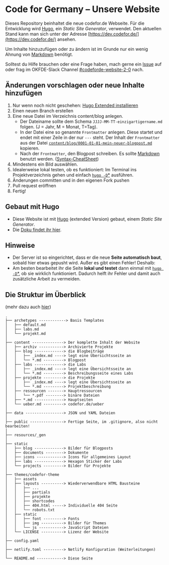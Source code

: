 # Code for Germany – Unsere Website

Dieses Repository beinhaltet die neue codefor.de Webseite. Für die Entwicklung wird [Hugo](https://gohugo.io/getting-started/installing/), ein *Static Site Generator*, verwendet. Den aktuellen Stand kann man sich unter der Adresse [https://dev.codefor.de/](https://dev.codefor.de/) ansehen.

Um Inhalte hinzuzufügen oder zu ändern ist im Grunde nur ein wenig Ahnung von [Markdown](https://www.markdownguide.org/getting-started/) benötigt.

Solltest du Hilfe brauchen oder eine Frage haben, mach gerne ein [Issue](https://github.com/okfde/dev.codefor.de/issues) auf oder frag im OKFDE-Slack Channel [#codeforde-website-2-0](https://openknowledgegermany.slack.com/messages/codeforde-website-2-0/) nach.

## Änderungen vorschlagen oder neue Inhalte hinzufügen

1. Nur wenn noch nicht geschehen: [Hugo Extended installieren](https://gohugo.io/getting-started/installing/)
5. Einen neuen Branch erstellen
2. Eine neue Datei im Verzeichnis content/blog anlegen.
    - Der Dateiname sollte dem Schema `JJJJ-MM-TT-einzigartigername.md` folgen. (J = Jahr, M = Monat, T=Tag).
    - In der Datei eine so genannte `Frontmatter` anlegen. Diese startet und endet mit einer Zeile in der nur `---` steht. Der Inhalt der `Frontmatter` aus der Datei [`content/blog/0001-01-01-mein-neuer-blogpost.md`](content/blog/content/blog/0001-01-01-mein-neuer-blogpost.md) kopieren.
    - Nach der `Frontmatter`, den Blogpost schreiben. Es sollte [Markdown](https://www.markdownguide.org/getting-started/) benutzt werden. ([Syntax-CheatSheet](https://www.markdownguide.org/cheat-sheet/))
3. Mindestens ein Bild auswählen.
4. Idealerweise lokal testen, ob es funktioniert: Im Terminal ins Projektverzeichnis gehen und einfach [`hugo -D`*](#Gebaut-mit-Hugo) ausführen.
5. Änderungen committen und in den eigenen Fork pushen
7. Pull request eröffnen
6. Fertig!

## Gebaut mit Hugo
* Diese Website ist mit [Hugo](https://gohugo.io) (extended Version) gebaut, einem *Static Site Generator*.
* Die [Doku findet ihr hier](https://gohugo.io/documentation/).

## Hinweise
* Der Server ist so eingerichtet, dass er die neue **Seite automatisch baut**, sobald hier etwas gepusht wird. Außer es gibt einen Fehler! Deshalb:
* Am besten bearbeitet ihr die Seite **lokal und testet** dann einmal mit [`hugo -D`*](#Gebaut-mit-Hugo), ob sie wirklich funktioniert. Dadurch helft ihr Fehler und damit auch zusätzliche Arbeit zu vermeiden.


## Die Struktur im Überblick
(mehr dazu auch [hier](https://gohugo.io/getting-started/directory-structure/#readout))

```
.
├── archetypes ------------> Basis Templates
│   ├── default.md
│   ├── labs.md
│   └── projekt.md
│
├── content --------------> Der komplette Inhalt der Website
│   ├── archiv -----------> Archivierte Projekte
│   ├── blog -------------> die Blogbeiträge
│   │   ├── _index.md ----> legt eine Übersichtsseite an
│   │   └── *.md ---------> Blogpost
│   ├── labs -------------> die Labs
│   │   ├── _index.md ----> legt eine Übersichtsseite an
│   │   └── *.md ---------> Beschreibungsseite eines Labs
│   ├── projekte ---------> die Projekte
│   │   ├── _index.md ----> legt eine Übersichtsseite an
│   │   └── *.md ---------> Projektbeschreibung
│   ├── ressourcen -------> Hauptressourcen
│   │   └── *.pdf --------> binäre Dateien
│   ├── *.md -------------> Hauptseiten
│   └── ueber.md ---------> codefor.de/ueber
│
├── data -----------------> JSON und YAML Dateien
│
├── public ---------------> Fertige Seite, im .gitignore, also nicht bearbeiten!
│
├── resources/_gen
│
├── static
│   ├── blog -------------> Bilder für Blogposts
│   ├── documents --------> Dokumente
│   ├── icons ------------> Icons für allgemeines Layout
│   ├── labs -------------> Hexagon Sticker der Labs
│   └── projects ---------> Bilder für Projekte
│
├── themes/codefor-theme
│   ├── assets
│   ├── layouts ----------> Wiederverwendbare HTML Bausteine
│   │   ├── ...
│   │   ├── partials
│   │   ├── projekte
│   │   ├── shortcodes
│   │   ├── 404.html -----> Individuelle 404 Seite
│   │   └── robots.txt
│   ├── static
│   │   ├── font ---------> Fonts
│   │   ├── img ----------> Bilder für Themes
│   │   └── js -----------> JavaScript Dateien
│   └── LICENSE ----------> Lizenz der Website
│
├── config.yaml
│
├── netlify.toml ---------> Netlify Konfiguration (Weiterleitungen)
│
└── README.md ------------> Diese Seite
```
